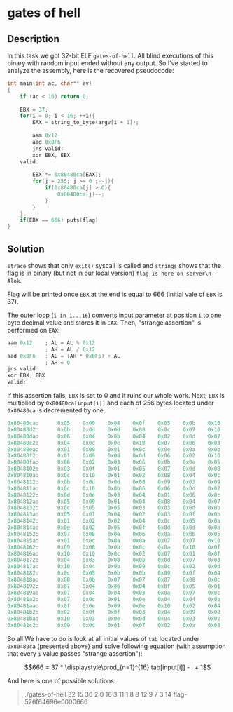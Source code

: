 # gates of hell

## Description

In this task we got 32-bit ELF `gates-of-hell`. All blind executions of this binary with random input ended without any output. So I've started to analyze the assembly, here is the recovered pseudocode:

```c
int main(int ac, char** av)
{
	if (ac < 16) return 0;
    
	EBX = 37;
	for(i = 0; i < 16; ++i){
		EAX = string_to_byte(argv[i + 1]);
        
		aam	0x12
		aad	0x0F6
		jns valid:
		xor EBX, EBX
	valid:
        
		EBX *= 0x80480ca[EAX];		
		for(j = 255; j >= 0 ;--j){
			if(0x80480ca[j] > 0){
				0x80480ca[j]--;
			}
		}
	}
	if(EBX == 666) puts(flag)
}
```

## Solution

`strace` shows that only `exit()` syscall is called and `strings` shows that the flag is in binary (but not in our local version) `flag is here on server\n-- Alok`.

Flag will be printed once `EBX` at the end is equal to 666 (initial vale of `EBX` is 37).

The outer loop (`i in 1...16`) converts input parameter at position `i` to one byte decimal value and stores it in `EAX`. Then, "strange assertion" is performed on `EAX`:

```c
aam 0x12    ; AL = AL % 0x12
            ; AH = AL / 0x12
aad 0x0F6   ; AL = (AH * 0x0F6) + AL
            ; AH = 0
jns valid:
xor EBX, EBX
valid:
```

If this assertion fails, `EBX` is set to 0 and it ruins our whole work. Next, `EBX` is multiplied by `0x80480ca[input[i]]` and each of 256 bytes located under `0x80480ca` is decremented by one.

```c
0x80480ca:      0x05    0x09    0x04    0x0f    0x05    0x0b    0x10    0x0e
0x80480d2:      0x0b    0x0d    0x0d    0x08    0x0c    0x07    0x10    0x02
0x80480da:      0x06    0x04    0x0b    0x04    0x02    0x0d    0x07    0x0a
0x80480e2:      0x04    0x0c    0x0e    0x10    0x07    0x06    0x03    0x0e
0x80480ea:      0x01    0x09    0x01    0x0c    0x0e    0x0a    0x0b    0x05
0x80480f2:      0x01    0x09    0x08    0x0d    0x06    0x02    0x10    0x06
0x80480fa:      0x06    0x02    0x03    0x06    0x0b    0x0e    0x05    0x05
0x8048102:      0x03    0x0f    0x01    0x05    0x07    0x0d    0x08    0x05
0x804810a:      0x0c    0x10    0x01    0x02    0x08    0x04    0x0c    0x05
0x8048112:      0x0b    0x0d    0x0d    0x08    0x09    0x03    0x09    0x0a
0x804811a:      0x0c    0x10    0x0b    0x06    0x06    0x0d    0x02    0x0e
0x8048122:      0x0d    0x0e    0x03    0x04    0x01    0x06    0x0c    0x0e
0x804812a:      0x05    0x09    0x01    0x04    0x08    0x04    0x07    0x06
0x8048132:      0x0c    0x05    0x05    0x03    0x03    0x0d    0x0b    0x0c
0x804813a:      0x05    0x01    0x04    0x02    0x03    0x0f    0x0b    0x10
0x8048142:      0x01    0x02    0x02    0x04    0x0c    0x05    0x0a    0x06
0x804814a:      0x0e    0x02    0x05    0x0f    0x0d    0x0d    0x0a    0x0f
0x8048152:      0x07    0x08    0x0e    0x06    0x0a    0x0b    0x05    0x0a
0x804815a:      0x01    0x0c    0x0a    0x0a    0x07    0x07    0x10    0x08
0x8048162:      0x09    0x08    0x0b    0x0c    0x0a    0x10    0x0f    0x09
0x804816a:      0x10    0x10    0x0c    0x02    0x07    0x01    0x0f    0x06
0x8048172:      0x04    0x03    0x08    0x0b    0x0d    0x07    0x03    0x05
0x804817a:      0x10    0x04    0x0b    0x09    0x0c    0x02    0x0d    0x01
0x8048182:      0x0c    0x05    0x0b    0x0b    0x09    0x0f    0x04    0x10
0x804818a:      0x08    0x0b    0x07    0x07    0x07    0x08    0x0c    0x02
0x8048192:      0x07    0x04    0x06    0x04    0x0f    0x05    0x01    0x04
0x804819a:      0x07    0x04    0x04    0x03    0x0a    0x07    0x0c    0x0f
0x80481a2:      0x07    0x0c    0x01    0x0e    0x04    0x04    0x0b    0x01
0x80481aa:      0x0f    0x0e    0x09    0x0e    0x10    0x02    0x04    0x0c
0x80481b2:      0x02    0x0f    0x0f    0x03    0x04    0x09    0x08    0x0f
0x80481ba:      0x10    0x03    0x0e    0x0d    0x04    0x03    0x02    0x01
0x80481c2:      0x09    0x0c    0x01    0x07    0x02    0x0a    0x08    0x0a
```

So all We have to do is look at all initial values of `tab` located under `0x80480ca` (presented above) and solve following equation (with assumption that every `i` value passes "strange assertion"):

$$666 = 37 * \displaystyle\prod_{n=1}^{16} tab[input[i]] - i + 1$$

And here is one of possible solutions:

>./gates-of-hell 32 15 30 2 0 16 3 11 1 8 8 12 9 7 3 14
>flag-526f64696e0000666





